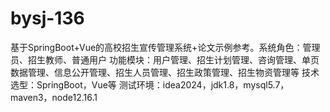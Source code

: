 # bysj-136
基于SpringBoot+Vue的高校招生宣传管理系统+论文示例参考。系统角色：管理员、招生教师、普通用户 功能模块：用户管理、招生计划管理、咨询管理、单页数据管理、信息公开管理、招生人员管理、招生政策管理、招生物资管理等 技术选型：SpringBoot，Vue等 测试环境：idea2024，jdk1.8，mysql5.7，maven3，node12.16.1
